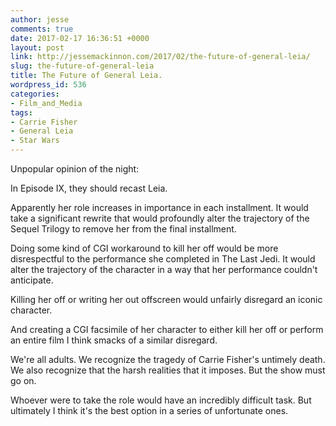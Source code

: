 ```yaml
---
author: jesse
comments: true
date: 2017-02-17 16:36:51 +0000
layout: post
link: http://jessemackinnon.com/2017/02/the-future-of-general-leia/
slug: the-future-of-general-leia
title: The Future of General Leia.
wordpress_id: 536
categories:
- Film_and_Media
tags:
- Carrie Fisher
- General Leia
- Star Wars
---
```


Unpopular opinion of the night:

In Episode IX, they should recast Leia.

Apparently her role increases in importance in each installment. It would take a significant rewrite that would profoundly alter the trajectory of the Sequel Trilogy to remove her from the final installment.

Doing some kind of CGI workaround to kill her off would be more disrespectful to the performance she completed in The Last Jedi. It would alter the trajectory of the character in a way that her performance couldn't anticipate.

Killing her off or writing her out offscreen would unfairly disregard an iconic character.

And creating a CGI facsimile of her character to either kill her off or perform an entire film I think smacks of a similar disregard.

We're all adults. We recognize the tragedy of Carrie Fisher's untimely death. We also recognize that the harsh realities that it imposes. But the show must go on.

Whoever were to take the role would have an incredibly difficult task. But ultimately I think it's the best option in a series of unfortunate ones.
